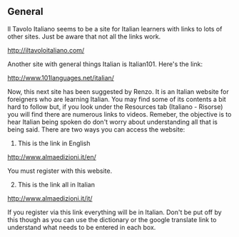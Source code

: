 ## General

Il Tavolo Italiano seems to be a site for Italian learners with links to lots of other sites. Just be aware that not all the links work.

http://iltavoloitaliano.com/

Another site with general things Italian is Italian101. Here's the link:

http://www.101languages.net/italian/

Now, this next site has been suggested by Renzo. It is an Italian website for foreigners who are learning Italian. You may find some of its contents a bit hard to follow but, if you look under the Resources tab (Italiano - Risorse) you will find there are numerous links to videos. Remeber, the objective is to hear Italian being spoken do don't worry about understanding all that is being said.
There are two ways you can access the website:

1. This is the link in English
        
http://www.almaedizioni.it/en/
    
You must register with this website.
        
2. This is the link all in Italian
        
http://www.almaedizioni.it/it/
    
If you register via this link everything will be in Italian. Don't be put off by this though
as you can use the dictionary or the google translate link to understand what needs to be
entered in each box.
    
